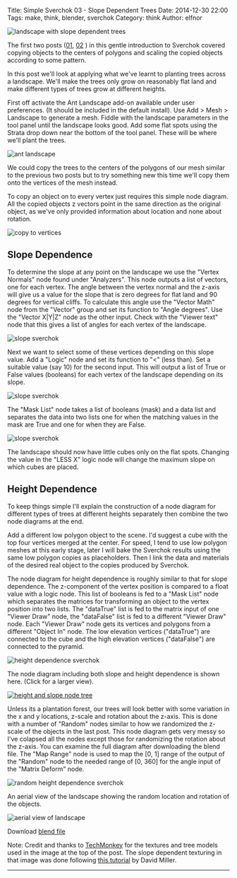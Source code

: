 Title: Simple Sverchok 03 - Slope Dependent Trees
Date: 2014-12-30 22:00
Tags: make, think, blender, sverchok
Category: think
Author: elfnor

![landscape with slope dependent trees](/images/forest_mountain_15.png)

The first two posts ([01]({filename}/simple_sverchok_01.md), [02]({filename}/simple_sverchok_02.md) ) in this gentle introduction to Sverchok covered copying objects to the centers of polygons and scaling the copied objects according to some pattern. 

In this post we'll look at applying what we've learnt to planting trees across a landscape. We'll make the trees only grow on reasonably flat land and make different types of trees grow at different heights.

First off activate the Ant Landscape add-on available under user preferences. (It should be included in the default install). Use Add > Mesh > Landscape to generate a mesh. Fiddle with the landscape parameters in the tool panel until the landscape looks good. Add some flat spots using the Strata drop down near the bottom of the tool panel. These will be where we'll plant the trees.

![ant landscape](/images/slope_greeble_01.png)

We could copy the trees to the centers of the polygons of our mesh similar to the previous two posts but to try something new this time we'll copy them onto the vertices of the mesh instead.

To copy an object on to every vertex just requires this simple node diagram. All the copied objects z vectors point in the same direction as the original object, as we've only provided information about location and none about rotation.

![copy to vertices](/images/slope_greeble_02_a.png)

Slope Dependence
---------------

To determine the slope at any point on the landscape we use the "Vertex Normals" node found under "Analyzers". This node outputs a list of vectors, one for each vertex. The angle between the vertex normal and the z-axis will give us a value for the slope that is zero degrees for flat land and 90 degrees for vertical cliffs. To calculate this angle use the "Vector Math" node from the "Vector" group and set its function to "Angle degrees". Use the "Vector X|Y|Z" node as the other input. Check with the "Viewer text" node that this gives a list of angles for each vertex of the landscape.

![slope sverchok](/images/slope_greeble_03_a.png)

Next we want to select some of these vertices depending on this slope value. Add a "Logic" node and set its function to "<" (less than).  Set a suitable value (say 10) for the second input. This will output  a list of True or False values (booleans)  for each vertex of the landscape depending on its slope. 

![slope sverchok](/images/slope_greeble_04_a.png)

The "Mask List" node takes a list of booleans (mask) and a data list and separates the data into two lists one for when the matching values in the mask are True and one for when they are False. 

![slope sverchok](/images/slope_greeble_05_a.png)

The landscape should now have little cubes only on the flat spots. Changing the value in the "LESS X" logic node will change the maximum slope on which cubes are placed. 

Height Dependence
--------------

To keep things simple I'll explain the construction of a node diagram for different types of trees at different heights separately then combine the two node diagrams at the end. 

Add a different low polygon object to the scene. I'd suggest a cube with the top four vertices merged at the center. For speed, I tend to use low polygon meshes at this early stage, later I will bake the Sverchok results using the same low polygon copies as placeholders. Then I link the data and materials of the desired real object to the copies produced by Sverchok.

The node diagram for height dependence is roughly similar to that for slope dependence. The z-component of the vertex position is compared to a float value with a logic node. This list of booleans is fed to a "Mask List" node which separates the matrices for transforming an object to the vertex position into two lists. The "dataTrue" list is fed to the matrix input of one "Viewer Draw" node, the "dataFalse" list is fed to a different "Viewer Draw" node. Each "Viewer Draw" node gets its vertices and polygons from a different "Object In" node. The low elevation vertices ("dataTrue") are connected to the cube and the high elevation vertices ("dataFalse") are connected to  the pyramid.

![height dependence sverchok](/images/slope_greeble_06_a.png)

The node diagram including both slope and height dependence is shown here. (Click for a larger view). 

[![height and slope node tree](/images/slope_greeble_07_a.png)]({filename}/images/slope_greeble_07.png)

Unless its a plantation forest, our trees will look better with some variation in the x and y locations,  z-scale and rotation about the z-axis. This is done with a number of "Random" nodes similar to how we randomized the z-scale of the objects in the last post. This node diagram gets very messy so I've colapsed all the nodes except those for randomizing the rotation about the z-axis. You can examine the full diagram after downloading the blend file. The "Map Range" node is used to map the [0, 1] range of the output of the "Random" node to the needed range of [0, 360] for the angle input of the "Matrix Deform" node.

![random height dependence sverchok](/images/slope_greeble_08.png)

An aerial view of the landscape showing the random location and rotation of the objects.

![aerial view of landscape](/images/slope_greeble_09.png)

Download [blend file](/downloads/slope_greeble.blend)

Note: Credit and thanks to [TechMonkey](http://www.techmonkeybusiness.com/) for the textures and tree models used in the image at the top of the post. The slope dependent texturing in that image was done following [this tutorial](http://vimeo.com/28922937) by David Miller.

___________________________

